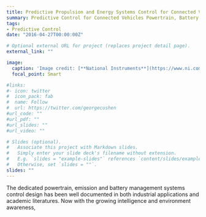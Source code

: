 ```yaml
---
title: Predictive Propulsion and Energy Systems Control for Connected Vehicles
summary: Predictive Control for Connected Vehicles Powertrain, Battery and Aftertreatment Systems
tags:
- Predictive Control
date: "2016-04-27T00:00:00Z"

# Optional external URL for project (replaces project detail page).
external_link: ""

image:
  caption: 'Image credit: [**National Instruments**](https://www.ni.com/en-us/innovations/automotive/powertrain.html)'
  focal_point: Smart

#links:
#- icon: twitter
#  icon_pack: fab
#  name: Follow
#  url: https://twitter.com/georgecushen
#url_code: ""
#url_pdf: ""
#url_slides: ""
#url_video: ""

# Slides (optional).
#   Associate this project with Markdown slides.
#   Simply enter your slide deck's filename without extension.
#   E.g. `slides = "example-slides"` references `content/slides/example-slides.md`.
#   Otherwise, set `slides = ""`.
slides: ""
---
```


The dedicated powertrain, emission and battery management systems control design has been well documented in both industrial applications and academic literatures. Now with the growing intelligence and environment awareness,
